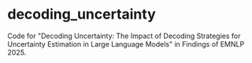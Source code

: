 # decoding_uncertainty
Code for "Decoding Uncertainty: The Impact of Decoding Strategies for Uncertainty Estimation in Large Language Models" in Findings of EMNLP 2025.
